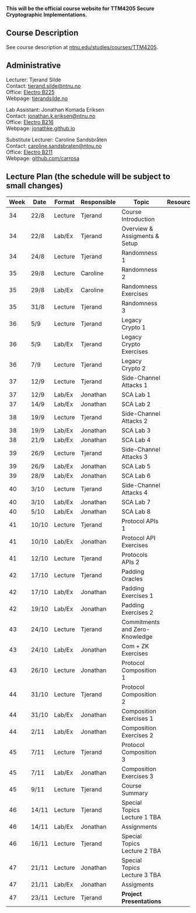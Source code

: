 **This will be the official course website for TTM4205 Secure Cryptographic Implementations.**

## Course Description

See course description at [ntnu.edu/studies/courses/TTM4205](https://www.ntnu.edu/studies/courses/TTM4205).

## Administrative

Lecturer:             Tjerand Silde\
Contact:              [tjerand.silde@ntnu.no](mailto:tjerand.silde@ntnu.no)\
Office:               [Electro B225](https://link.mazemap.com/F1ujWlEP)\
Webpage:              [tjerandsilde.no](https://tjerandsilde.no)

Lab Assistant:        Jonathan Komada Eriksen\
Contact:              [jonathan.k.eriksen@ntnu.no](mailto:jonathan.k.eriksen@ntnu.no)\
Office:               [Electro B216](https://link.mazemap.com/G4kcT7sc)\
Webpage:              [jonathke.github.io](https://jonathke.github.io)

Substitute Lecturer:  Caroline Sandsbråten\
Contact:              [caroline.sandsbraten@ntnu.no](mailto:caroline.sandsbraten@ntnu.no)\
Office:               [Electro B211](https://link.mazemap.com/DBIM3jA0)\
Webpage:              [github.com/carrosa](https://github.com/carrosa)

## Lecture Plan (the schedule will be subject to small changes)

| Week | Date  | Format  | Responsible | Topic                           | Resources     |
|------|-------|---------|-------------|---------------------------------|---------------|
| 34   | 22/8  | Lecture | Tjerand     | Course Introduction             |               |
| 34   | 22/8  | Lab/Ex  | Tjerand     | Overview & Assigments & Setup   |               |
| 34   | 24/8  | Lecture | Tjerand     | Randomness 1                    |               |
| 35   | 29/8  | Lecture | Caroline    | Randomness 2                    |               |
| 35   | 29/8  | Lab/Ex  | Caroline    | Randomness Exercises            |               |
| 35   | 31/8  | Lecture | Tjerand     | Randomness 3                    |               |
| 36   | 5/9   | Lecture | Tjerand     | Legacy Crypto 1                 |               |
| 36   | 5/9   | Lab/Ex  | Tjerand     | Legacy Crypto Exercises         |               |
| 36   | 7/9   | Lecture | Tjerand     | Legacy Crypto 2                 |               |
| 37   | 12/9  | Lecture | Tjerand     | Side-Channel Attacks 1          |               |
| 37   | 12/9  | Lab/Ex  | Jonathan    | SCA Lab 1                       |               |
| 37   | 14/9  | Lab/Ex  | Jonathan    | SCA Lab 2                       |               |
| 38   | 19/9  | Lecture | Tjerand     | Side-Channel Attacks 2          |               |
| 38   | 19/9  | Lab/Ex  | Jonathan    | SCA Lab 3                       |               |
| 38   | 21/9  | Lab/Ex  | Jonathan    | SCA Lab 4                       |               |
| 39   | 26/9  | Lecture | Tjerand     | Side-Channel Attacks 3          |               |
| 39   | 26/9  | Lab/Ex  | Jonathan    | SCA Lab 5                       |               |
| 39   | 28/9  | Lab/Ex  | Jonathan    | SCA Lab 6                       |               |
| 40   | 3/10  | Lecture | Tjerand     | Side-Channel Attacks 4          |               |
| 40   | 3/10  | Lab/Ex  | Jonathan    | SCA Lab 7                       |               |
| 40   | 5/10  | Lab/Ex  | Jonathan    | SCA Lab 8                       |               |
| 41   | 10/10 | Lecture | Tjerand     | Protocol APIs 1                 |               |
| 41   | 10/10 | Lab/Ex  | Jonathan    | Protocol API Exercises          |               |
| 41   | 12/10 | Lecture | Tjerand     | Protocols APIs 2                |               |
| 42   | 17/10 | Lecture | Tjerand     | Padding Oracles                 |               |
| 42   | 17/10 | Lab/Ex  | Jonathan    | Padding Exercises 1             |               |
| 42   | 19/10 | Lab/Ex  | Jonathan    | Padding Exercises 2             |               |
| 43   | 24/10 | Lecture | Tjerand     | Commitments and Zero-Knowledge  |               |
| 43   | 24/10 | Lab/Ex  | Jonathan    | Com + ZK Exercises              |               |
| 43   | 26/10 | Lecture | Jonathan    | Protocol Composition 1          |               |
| 44   | 31/10 | Lecture | Tjerand     | Protocol Composition 2          |               |
| 44   | 31/10 | Lab/Ex  | Jonathan    | Composition Exercises 1         |               |
| 44   | 2/11  | Lab/Ex  | Jonathan    | Composition Exercises 2         |               |
| 45   | 7/11  | Lecture | Tjerand     | Protocol Composition 3          |               |
| 45   | 7/11  | Lab/Ex  | Jonathan    | Composition Exercises 3         |               |
| 45   | 9/11  | Lecture | Tjerand     | Course Summary                  |               |
| 46   | 14/11 | Lecture | Tjerand     | Special Topics Lecture 1 TBA    |               |
| 46   | 14/11 | Lab/Ex  | Jonathan    | Assignments                     |               |
| 46   | 16/11 | Lecture | Tjerand     | Special Topics Lecture 2 TBA    |               |
| 47   | 21/11 | Lecture | Jonathan    | Special Topics Lecture 3 TBA    |               |
| 47   | 21/11 | Lab/Ex  | Jonathan    | Assigments                      |               |
| 47   | 23/11 | Lecture | Tjerand     | **Project Presentations**       |               |
